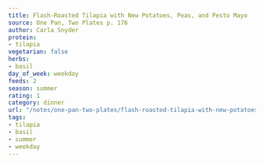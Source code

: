 ```yaml
---
title: Flash-Roasted Tilapia with New Potatoes, Peas, and Pesto Mayo
source: One Pan, Two Plates p. 176
author: Carla Snyder
protein:
- tilapia
vegetarian: false
herbs:
- basil
day_of_week: weekday
feeds: 2
season: summer
rating: 1
category: dinner
url: "/notes/one-pan-two-plates/flash-roasted-tilapia-with-new-potatoes-peas-and-pesto-mayo.html"
tags:
- tilapia
- basil
- summer
- weekday
---
```



